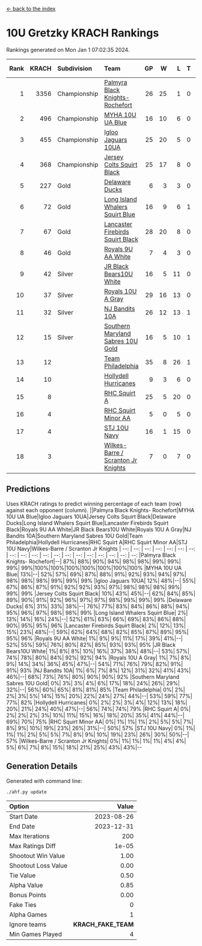 [<- back to the index](readme.md)
# 10U Gretzky KRACH Rankings
Rankings generated on Mon Jan  1 07:02:35 2024.

Rank|KRACH|Subdivision|Team|GP|W|L|T|OTW|OTL|SoS|Exp Wins|Win Diff
---:|---:|:---|:---|---:|---:|---:|---:|---:|---:|---:|---:|---:
1|3356|Championship|[Palmyra Black Knights- Rochefort](https://gamesheetstats.com/seasons/3659/teams/140260/schedule)|26|25|1|0|0|1|159|25.8|-0.0
2|496|Championship|[MYHA 10U UA Blue](https://gamesheetstats.com/seasons/3659/teams/140258/schedule)|16|10|6|0|0|0|925|10.8|-0.0
3|455|Championship|[Igloo Jaguars 10UA](https://gamesheetstats.com/seasons/3659/teams/140253/schedule)|25|20|5|0|0|1|260|20.8|-0.0
4|368|Championship|[Jersey Colts Squirt Black](https://gamesheetstats.com/seasons/3659/teams/140254/schedule)|25|17|8|0|1|2|735|17.8|-0.0
5|227|Gold|[Delaware Ducks](https://gamesheetstats.com/seasons/3659/teams/140218/schedule)|6|3|3|0|0|0|1452|3.8|-0.0
6|72|Gold|[Long Island Whalers Squirt Blue](https://gamesheetstats.com/seasons/3659/teams/140257/schedule)|16|9|6|1|0|0|457|10.4|0.0
7|67|Gold|[Lancaster Firebirds Squirt Black](https://gamesheetstats.com/seasons/3659/teams/140256/schedule)|28|20|8|0|2|1|172|20.9|0.0
8|46|Gold|[Royals 9U AA White](https://gamesheetstats.com/seasons/3659/teams/140225/schedule)|7|4|3|0|0|0|104|4.9|0.0
9|42|Silver|[JR Black Bears10U White](https://gamesheetstats.com/seasons/3659/teams/140255/schedule)|16|5|11|0|1|1|741|5.9|0.0
10|37|Silver|[Royals 10U A Gray](https://gamesheetstats.com/seasons/3659/teams/140262/schedule)|29|16|13|0|1|2|202|16.9|0.0
11|32|Silver|[NJ Bandits 10A](https://gamesheetstats.com/seasons/3659/teams/140259/schedule)|26|12|13|1|0|1|121|13.4|0.0
12|15|Silver|[Southern Maryland Sabres 10U Gold](https://gamesheetstats.com/seasons/3659/teams/140263/schedule)|16|5|10|1|2|0|77|6.4|0.0
13|12||[Team Philadelphia](https://gamesheetstats.com/seasons/3659/teams/140265/schedule)|35|8|26|1|0|2|475|9.4|0.0
14|10||[Hollydell Hurricanes](https://gamesheetstats.com/seasons/3659/teams/140220/schedule)|9|3|6|0|0|0|103|3.9|0.0
15|8||[RHC Squirt A](https://gamesheetstats.com/seasons/3659/teams/140261/schedule)|25|5|20|0|2|0|94|5.9|0.0
16|4||[RHC Squirt Minor AA](https://gamesheetstats.com/seasons/3659/teams/140224/schedule)|5|0|5|0|0|0|154|0.9|0.0
17|4||[STJ 10U Navy](https://gamesheetstats.com/seasons/3659/teams/140264/schedule)|16|1|15|0|0|0|669|1.9|0.0
18|3||[Wilkes-Barre / Scranton Jr Knights](https://gamesheetstats.com/seasons/3659/teams/140228/schedule)|7|0|7|0|0|0|867|0.9|0.0

## Predictions
Uses KRACH ratings to predict winning percentage of each team (row) against each opponent (column).
||Palmyra Black Knights- Rochefort|MYHA 10U UA Blue|Igloo Jaguars 10UA|Jersey Colts Squirt Black|Delaware Ducks|Long Island Whalers Squirt Blue|Lancaster Firebirds Squirt Black|Royals 9U AA White|JR Black Bears10U White|Royals 10U A Gray|NJ Bandits 10A|Southern Maryland Sabres 10U Gold|Team Philadelphia|Hollydell Hurricanes|RHC Squirt A|RHC Squirt Minor AA|STJ 10U Navy|Wilkes-Barre / Scranton Jr Knights
| --: | --: | --: | --: | --: | --: | --: | --: | --: | --: | --: | --: | --: | --: | --: | --: | --: | --: | --: 
|Palmyra Black Knights- Rochefort|--| 87%| 88%| 90%| 94%| 98%| 98%| 99%| 99%| 99%| 99%|100%|100%|100%|100%|100%|100%|100%
|MYHA 10U UA Blue| 13%|--| 52%| 57%| 69%| 87%| 88%| 91%| 92%| 93%| 94%| 97%| 98%| 98%| 98%| 99%| 99%| 99%
|Igloo Jaguars 10UA| 12%| 48%|--| 55%| 67%| 86%| 87%| 91%| 92%| 92%| 93%| 97%| 98%| 98%| 98%| 99%| 99%| 99%
|Jersey Colts Squirt Black| 10%| 43%| 45%|--| 62%| 84%| 85%| 89%| 90%| 91%| 92%| 96%| 97%| 97%| 98%| 99%| 99%| 99%
|Delaware Ducks|  6%| 31%| 33%| 38%|--| 76%| 77%| 83%| 84%| 86%| 88%| 94%| 95%| 96%| 97%| 98%| 98%| 99%
|Long Island Whalers Squirt Blue|  2%| 13%| 14%| 16%| 24%|--| 52%| 61%| 63%| 66%| 69%| 83%| 86%| 88%| 90%| 95%| 95%| 96%
|Lancaster Firebirds Squirt Black|  2%| 12%| 13%| 15%| 23%| 48%|--| 59%| 62%| 64%| 68%| 82%| 85%| 87%| 89%| 95%| 95%| 96%
|Royals 9U AA White|  1%|  9%|  9%| 11%| 17%| 39%| 41%|--| 52%| 55%| 59%| 76%| 80%| 82%| 85%| 93%| 93%| 95%
|JR Black Bears10U White|  1%|  8%|  8%| 10%| 16%| 37%| 38%| 48%|--| 53%| 57%| 74%| 78%| 80%| 84%| 92%| 92%| 94%
|Royals 10U A Gray|  1%|  7%|  8%|  9%| 14%| 34%| 36%| 45%| 47%|--| 54%| 71%| 76%| 79%| 82%| 91%| 91%| 93%
|NJ Bandits 10A|  1%|  6%|  7%|  8%| 12%| 31%| 32%| 41%| 43%| 46%|--| 68%| 73%| 76%| 80%| 90%| 90%| 92%
|Southern Maryland Sabres 10U Gold|  0%|  3%|  3%|  4%|  6%| 17%| 18%| 24%| 26%| 29%| 32%|--| 56%| 60%| 65%| 81%| 81%| 85%
|Team Philadelphia|  0%|  2%|  2%|  3%|  5%| 14%| 15%| 20%| 22%| 24%| 27%| 44%|--| 53%| 59%| 77%| 77%| 82%
|Hollydell Hurricanes|  0%|  2%|  2%|  3%|  4%| 12%| 13%| 18%| 20%| 21%| 24%| 40%| 47%|--| 56%| 74%| 74%| 79%
|RHC Squirt A|  0%|  2%|  2%|  2%|  3%| 10%| 11%| 15%| 16%| 18%| 20%| 35%| 41%| 44%|--| 69%| 70%| 75%
|RHC Squirt Minor AA|  0%|  1%|  1%|  1%|  2%|  5%|  5%|  7%|  8%|  9%| 10%| 19%| 23%| 26%| 31%|--| 50%| 57%
|STJ 10U Navy|  0%|  1%|  1%|  1%|  2%|  5%|  5%|  7%|  8%|  9%| 10%| 19%| 23%| 26%| 30%| 50%|--| 57%
|Wilkes-Barre / Scranton Jr Knights|  0%|  1%|  1%|  1%|  1%|  4%|  4%|  5%|  6%|  7%|  8%| 15%| 18%| 21%| 25%| 43%| 43%|--

## Generation Details

Generated with command line:
```
./ahf.py update
```

| Option | Value |
| :----- | ----: |
| Start Date | 2023-08-26 |
| End Date | 2023-12-31 |
| Max Iterations | 200 |
| Max Ratings Diff | 1e-05 |
| Shootout Win Value | 1.00 |
| Shootout Loss Value | 0.00 |
| Tie Value | 0.50 |
| Alpha Value | 0.85 |
| Bonus Points | 0.00 |
| Fake Ties | 0 |
| Alpha Games | 1 |
| Ignore teams | __KRACH_FAKE_TEAM__ |
| Min Games Played | 4 |

